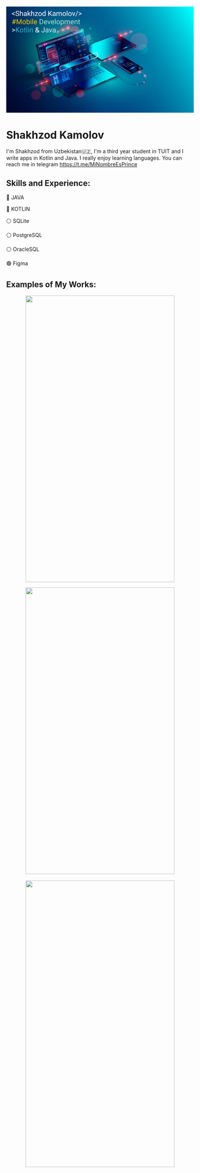 ![Mobile Development](https://github.com/shakhzod99/shakhzod99/blob/main/Shakhzod_MobDevBanner.png)
# Shakhzod Kamolov

I'm Shakhzod from Uzbekistan:uzbekistan:, I'm a third year student in TUIT and I write apps in Kotlin and Java. I really enjoy learning languages. You can reach me in telegram https://t.me/MiNombreEsPrince


##  Skills and Experience:  
:red_circle: JAVA  

:large_blue_circle: KOTLIN 

:white_circle: SQLite

:white_circle: PostgreSQL

:white_circle: OracleSQL

:green_circle: Figma

##  Examples of My Works:
<p align="center">
<img src="https://github.com/shakhzod99/Test_yout_brain/blob/master/TestYourBrain.gif" align="center"  width="400" height="770"/> 
</p>
<p align="center">
<img src="https://github.com/shakhzod99/CryptoStats/blob/master/CryptoStats.gif"  width="400" height="770"/>
</p>
<p align="center">
<img src=https://github.com/shakhzod99/Timer/blob/master/Timer%20App%20Gif.gif  width="400" height="770"/> 
</p>
<!--
**shakhzod99/shakhzod99** is a ✨ _special_ ✨ repository because its `README.md` (this file) appears on your GitHub profile.

